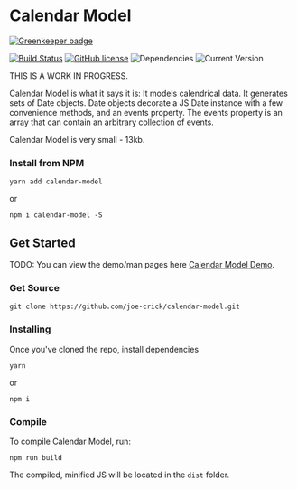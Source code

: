 Calendar Model
==================

[![Greenkeeper badge](https://badges.greenkeeper.io/joe-crick/calendar-model.svg)](https://greenkeeper.io/)

[![Build Status](https://travis-ci.org/joe-crick/calendar-model.svg?branch=master)](https://travis-ci.org/joe-crick/calendar-model)
[![GitHub license](https://img.shields.io/github/license/Day8/re-frame.svg)](license.txt)
![Dependencies](https://img.shields.io/badge/dependencies-up%20to%20date-brightgreen.svg)
![Current Version](https://img.shields.io/badge/version-0.0.12-green.svg)


THIS IS A WORK IN PROGRESS.

Calendar Model is what it says it is: It models calendrical data. It generates sets of Date objects. Date objects decorate a JS Date instance with a few convenience methods, and an events property. The events property is an array that can contain an arbitrary collection of events. 

Calendar Model is very small - 13kb.

### Install from NPM

```
yarn add calendar-model
```
or
```
npm i calendar-model -S
```

## Get Started

TODO: You can view the demo/man pages here [Calendar Model Demo](https://joe-crick.github.io/calendar-model/).

### Get Source

```
git clone https://github.com/joe-crick/calendar-model.git
```

### Installing

Once you've cloned the repo, install dependencies

```
yarn
```
or
```
npm i
```

### Compile

To compile Calendar Model, run:

```
npm run build
```

The compiled, minified JS will be located in the `dist` folder.

